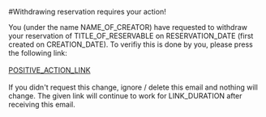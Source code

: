 #Withdrawing reservation requires your action!

You (under the name NAME_OF_CREATOR) have requested to withdraw your reservation of TITLE_OF_RESERVABLE on RESERVATION_DATE (first created on CREATION_DATE). To verifiy this is done by you, please press the following link: <br>
<br>
[POSITIVE_ACTION_LINK](POSITIVE_ACTION_LINK)
<br><br>
If you didn't request this change, ignore / delete this email and nothing will change. The given link will continue to work for LINK_DURATION after receiving this email.